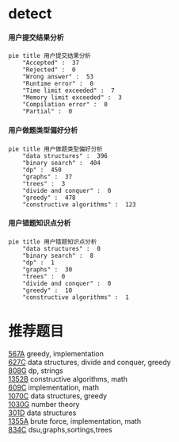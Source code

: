 # detect

<!-- tabs:start -->



#### **用户提交结果分析**

```mermaid
pie title 用户提交结果分析
    "Accepted" :  37
    "Rejected" :  0
    "Wrong answer" :  53
    "Runtime error" :  0
    "Time limit exceeded" :  7
    "Memory limit exceeded" :  3
    "Compilation error" :  0
    "Partial" :  0
```

#### **用户做题类型偏好分析**

```mermaid
pie title 用户做题类型偏好分析
    "data structures" :  396
    "binary search" :  404
    "dp" :  450
    "graphs" :  37
    "trees" :  3
    "divide and conquer" :  0
    "greedy" :  478
    "constructive algorithms" :  123
```
#### **用户错题知识点分析**

```mermaid
pie title 用户错题知识点分析
    "data structures" :  0
    "binary search" :  8
    "dp" :  1
    "graphs" :  30
    "trees" :  0
    "divide and conquer" :  0
    "greedy" :  10
    "constructive algorithms" :  1
```



<!-- tabs:end -->
# 推荐题目
[567A](https://codeforces.com/contest/567/problem/A)		greedy,
                        implementation		  
[627C](https://codeforces.com/contest/627/problem/C)		data structures,
                        divide and conquer,
                        greedy		  
[808G](https://codeforces.com/contest/808/problem/G)		dp,
                        strings		  
[1352B](https://codeforces.com/contest/1352/problem/B)		constructive algorithms,
                        math		  
[609C](https://codeforces.com/contest/609/problem/C)		implementation,
                        math		  
[1070C](https://codeforces.com/contest/1070/problem/C)		data structures,
                        greedy		  
[1030G](https://codeforces.com/contest/1030/problem/G)		number theory		  
[301D](https://codeforces.com/contest/301/problem/D)		data structures		  
[1355A](https://codeforces.com/contest/1355/problem/A)		brute force,
                        implementation,
                        math		  
[834C](https://codeforces.com/contest/834/problem/C)		dsu,graphs,sortings,trees		  
